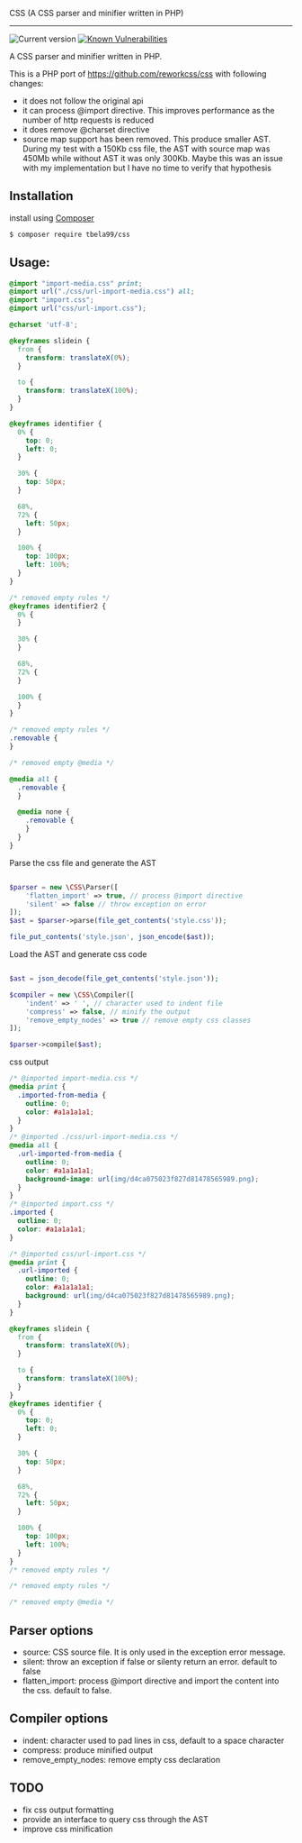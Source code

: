 CSS (A CSS parser and minifier written in PHP)

---

![Current version](https://img.shields.io/badge/dynamic/json?label=current%20version&query=version&url=https%3A%2F%2Fraw.githubusercontent.com%2Ftbela99%2Fcss%2Fmaster%2Fcomposer.json) [![Known Vulnerabilities](https://snyk.io/test/github/tbela99/gzip/badge.svg)](https://snyk.io/test/github/tbela99/css)

A CSS parser and minifier written in PHP.

This is a PHP port of https://github.com/reworkcss/css with following changes:

- it does not follow the original api
- it can process @import directive. This improves performance as the number of http requests is reduced
- it does remove @charset directive
- source map support has been removed. This produce smaller AST. During my test with a 150Kb css file, the AST with source map was 450Mb while without AST it was only 300Kb. Maybe this was an issue with my implementation but I have no time to verify that hypothesis

## Installation

install using [Composer](https://getcomposer.org/)

```bash
$ composer require tbela99/css
```

## Usage:

```css
@import "import-media.css" print;
@import url("./css/url-import-media.css") all;
@import "import.css";
@import url("css/url-import.css");

@charset 'utf-8';

@keyframes slidein {
  from {
    transform: translateX(0%);
  }

  to {
    transform: translateX(100%);
  }
}

@keyframes identifier {
  0% {
    top: 0;
    left: 0;
  }

  30% {
    top: 50px;
  }

  68%,
  72% {
    left: 50px;
  }

  100% {
    top: 100px;
    left: 100%;
  }
}

/* removed empty rules */
@keyframes identifier2 {
  0% {
  }

  30% {
  }

  68%,
  72% {
  }

  100% {
  }
}

/* removed empty rules */
.removable {
}

/* removed empty @media */

@media all {
  .removable {
  }

  @media none {
    .removable {
    }
  }
}
```

Parse the css file and generate the AST

```php

$parser = new \CSS\Parser([
    'flatten_import' => true, // process @import directive
    'silent' => false // throw exception on error
]);
$ast = $parser->parse(file_get_contents('style.css'));

file_put_contents('style.json', json_encode($ast));
```

Load the AST and generate css code

```php

$ast = json_decode(file_get_contents('style.json'));

$compiler = new \CSS\Compiler([
    'indent' => ' ', // character used to indent file
    'compress' => false, // minify the output
    'remove_empty_nodes' => true // remove empty css classes
]);

$parser->compile($ast);

```

css output

```css
/* @imported import-media.css */
@media print {
  .imported-from-media {
    outline: 0;
    color: #a1a1a1a1;
  }
}
/* @imported ./css/url-import-media.css */
@media all {
  .url-imported-from-media {
    outline: 0;
    color: #a1a1a1a1;
    background-image: url(img/d4ca075023f827d81478565989.png);
  }
}
/* @imported import.css */
.imported {
  outline: 0;
  color: #a1a1a1a1;
}

/* @imported css/url-import.css */
@media print {
  .url-imported {
    outline: 0;
    color: #a1a1a1a1;
    background: url(img/d4ca075023f827d81478565989.png);
  }
}

@keyframes slidein {
  from {
    transform: translateX(0%);
  }

  to {
    transform: translateX(100%);
  }
}
@keyframes identifier {
  0% {
    top: 0;
    left: 0;
  }

  30% {
    top: 50px;
  }

  68%,
  72% {
    left: 50px;
  }

  100% {
    top: 100px;
    left: 100%;
  }
}
/* removed empty rules */

/* removed empty rules */

/* removed empty @media */
```

## Parser options

- source: CSS source file. It is only used in the exception error message.
- silent: throw an exception if false or silenty return an error. default to false
- flatten_import: process @import directive and import the content into the css. default to false.

## Compiler options

- indent: character used to pad lines in css, default to a space character
- compress: produce minified output
- remove_empty_nodes: remove empty css declaration

## TODO

- fix css output formatting
- provide an interface to query css through the AST
- improve css minification
